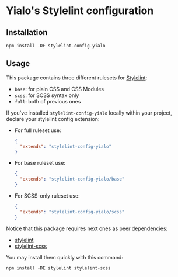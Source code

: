# Yialo's Stylelint configuration

## Installation

```shell
npm install -DE stylelint-config-yialo
```

## Usage

This package contains three different rulesets for [Stylelint](https://github.com/stylelint/stylelint):

* `base`: for plain CSS and CSS Modules
* `scss`: for SCSS syntax only
* `full`: both of previous ones

If you've installed `stylelint-config-yialo` locally within your project, declare your stylelint config extension:

* For full ruleset use:

    ```json
    {
      "extends": "stylelint-config-yialo"
    }
    ```

* For base ruleset use:

    ```json
    {
      "extends": "stylelint-config-yialo/base"
    }
    ```

* For SCSS-only ruleset use:

    ```json
    {
      "extends": "stylelint-config-yialo/scss"
    }
    ```
  
Notice that this package requires next ones as peer dependencies:

* [stylelint](https://www.npmjs.com/package/stylelint)
* [stylelint-scss](https://www.npmjs.com/package/stylelint-scss)

You may install them quickly with this command:

```shell
npm install -DE stylelint stylelint-scss
```
